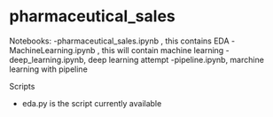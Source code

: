 # pharmaceutical_sales
Notebooks:
-pharmaceutical_sales.ipynb , this contains EDA 
-MachineLearning.ipynb , this will contain machine learning
-deep_learning.ipynb, deep learning attempt
-pipeline.ipynb, marchine learning with pipeline 

Scripts
- eda.py is the script currently available 



